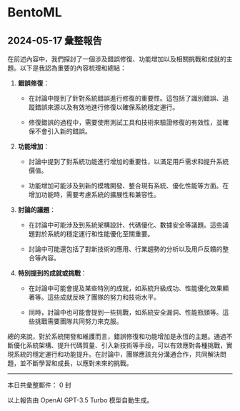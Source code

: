 # BentoML

## 2024-05-17 彙整報告

在前述內容中，我們探討了一個涉及錯誤修復、功能增加以及相關挑戰和成就的主題。以下是我認為重要的內容梳理和總結：



1. **錯誤修復**：

   - 在討論中提到了針對系統錯誤進行修復的重要性。這包括了識別錯誤、追蹤錯誤來源以及有效地進行修復以確保系統穩定運行。

   - 修復錯誤的過程中，需要使用測試工具和技術來驗證修復的有效性，並確保不會引入新的錯誤。



2. **功能增加**：

   - 討論中提到了對系統功能進行增加的重要性，以滿足用戶需求和提升系統價值。

   - 功能增加可能涉及到新的模塊開發、整合現有系統、優化性能等方面。在增加功能時，需要考慮系統的擴展性和兼容性。



3. **討論的議題**：

   - 在討論中可能涉及到系統架構設計、代碼優化、數據安全等議題。這些議題對於系統的穩定運行和性能優化至關重要。

   - 討論中可能還包括了對新技術的應用、行業趨勢的分析以及用戶反饋的整合等內容。



4. **特別提到的成就或挑戰**：

   - 在討論中可能會提及某些特別的成就，如系統升級成功、性能優化效果顯著等。這些成就反映了團隊的努力和技術水平。

   - 同時，討論中也可能會提到一些挑戰，如系統安全漏洞、性能瓶頸等。這些挑戰需要團隊共同努力來克服。



總的來說，對於系統開發和維護而言，錯誤修復和功能增加是永恆的主題。通過不斷優化系統架構、提升代碼質量、引入新技術等手段，可以有效應對各種挑戰，實現系統的穩定運行和功能提升。在討論中，團隊應該充分溝通合作，共同解決問題，並不斷學習和成長，以應對未來的挑戰。



---



本日共彙整郵件： 0 封



以上報告由 OpenAI GPT-3.5 Turbo 模型自動生成。